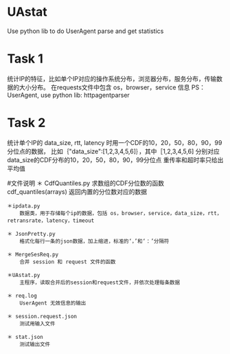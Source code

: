 # UAstat
Use python lib to do UserAgent parse and get statistics

# Task 1
统计IP的特征，比如单个IP对应的操作系统分布，浏览器分布，服务分布，传输数据的大小分布。
在requests文件中包含 os，browser，service 信息
PS：UserAgent, use python lib: httpagentparser
# Task 2
统计单个IP的 data_size, rtt, latency 时用一个CDF的10，20，50，80，90，99分位点的数据， 比如｛"data_size":[1,2,3,4,5,6]｝，其中［1,2,3,4,5,6] 分别对应data_size的CDF分布的10，20，50，80，90，99分位点
重传率和超时率只给出平均值

#文件说明
	＊ CdfQuantiles.py
		求数组的CDF分位数的函数 cdf_quantiles(arrays) 返回内置的分位数对应的数据

	＊ipdata.py
		数据类，用于存储每个ip的数据，包括 os，browser，service，data_size，rtt，retransrate，latency，timeout 
	
	＊ JsonPretty.py
		格式化每行一条的json数据，加上缩进，标准的‘，’和‘：’分隔符
		
	＊ MergeSesReq.py
		合并 session 和 request 文件的函数
		
	＊UAstat.py
		主程序，读取合并后的session和request文件，并依次处理每条数据
	
	＊ req.log
		UserAgent 无效信息的输出
		
	＊ session.request.json
		测试用输入文件
		
	＊ stat.json
		测试输出文件